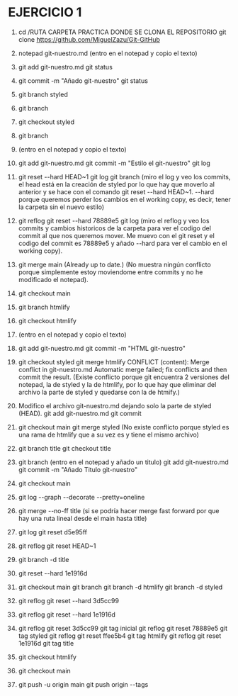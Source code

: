 # EJERCICIO 1

1. cd /RUTA CARPETA PRACTICA DONDE SE CLONA EL REPOSITORIO
git clone https://github.com/MiguelZazu/Git-GitHub

2. notepad git-nuestro.md
(entro en el notepad y copio el texto)
3. git add git-nuestro.md
git status

4. git commit -m "Añado git-nuestro"
git status

5. git branch styled

6. git branch

7. git checkout styled

8. git branch

9. (entro en el notepad y copio el texto)

10. git add git-nuestro.md
git commit -m "Estilo el git-nuestro"
git log

11. git reset --hard HEAD~1
git log
git branch
(miro el log y veo los commits, el head está en la creación de styled por lo que hay que moverlo al anterior y se hace con el comando git reset --hard HEAD~1. --hard porque queremos perder los cambios en el working copy, es decir, tener la carpeta sin el nuevo estilo)

12. git reflog
git reset --hard 78889e5
git log
(miro el reflog y veo los commits y cambios historicos de la carpeta para ver el codigo del commit al que nos queremos mover. Me muevo con el git reset y el codigo del commit es 78889e5 y añado --hard para ver el cambio en el working copy).

13. git merge main
(Already up to date.)
(No muestra ningún conflicto porque simplemente estoy moviendome entre commits y no he modificado el notepad).

14. git checkout main

15. git branch htmlify

16. git checkout htmlify

17. (entro en el notepad y copio el texto)

18. git add git-nuestro.md 
git commit -m "HTML git-nuestro"

19. git checkout styled
git merge htmlify
CONFLICT (content): Merge conflict in git-nuestro.md
Automatic merge failed; fix conflicts and then commit the result.
(Existe conflicto porque git encuentra 2 versiones del notepad, la de styled y la de htmlify, por lo que hay que eliminar del archivo la parte de styled y quedarse con la de htmify.)

20. Modifico el archivo git-nuestro.md dejando solo la parte de styled (HEAD).
git add git-nuestro.md
git commit

21. git checkout main
git merge styled
(No existe conflicto porque styled es una rama de htmlify que a su vez es y tiene el mismo archivo)

22. git branch title
git checkout title

23. git branch
(entro en el notepad y añado un titulo)
git add git-nuestro.md
git commit -m "Añado Titulo git-nuestro"

24. git checkout main

25. git log --graph --decorate --pretty=oneline

26. git merge --no-ff title
(si se podría hacer merge fast forward por que hay una ruta lineal desde el main hasta title)

27. git log
git reset d5e95ff

28. git reflog
git reset HEAD~1

29. git branch -d title

30. git reset --hard 1e1916d

31. git checkout main
git branch
git branch -d htmlify
git branch -d styled

32. git reflog
git reset --hard 3d5cc99

33. git reflog
git reset --hard 1e1916d

34. git reflog
git reset 3d5cc99
git tag inicial
git reflog
git reset 78889e5
git tag styled
git reflog
git reset ffee5b4
git tag htmlify
git reflog
git reset 1e1916d
git tag title

35. git checkout htmlify

36. git checkout main

37. git push -u origin main
git push origin --tags

